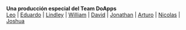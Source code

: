 **Una producción especial del Team DoApps**  
[Leo](https://github.com/leandro1995) | 
[Eduardo](https://twitter.com/#!/doapps) | 
[Lindley](http://doapps.me) | 
[William](http://doapps.me) | 
[David](https://github.com/DavidBarbaran) | 
[Jonathan](http://doapps.me) |
[Arturo](http://doapps.me) | 
[Nicolas](http://doapps.me) | 
[Joshua](https://github.com/joshuanr5)

